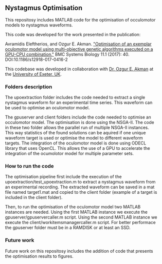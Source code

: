 ## Nystagmus Optimisation ##

This repositosy includes MATLAB code for the optimisation of occulomotor models to nystagmus waveforms. 

This code was developed for the work presented in the publication:

Avramidis Eleftherios, and Ozgur E. Akman. ["Optimisation of an exemplar oculomotor model using multi-objective genetic algorithms executed on a GPU-CPU combination."](http://dx.doi.org/10.1186/s12918-017-0416-2) BMC Systems Biology 11.1 (2017): 40. DOI:10.1186/s12918-017-0416-2

This codebase was developed in collaboration with [Dr. Ozgur E. Akman](http://emps.exeter.ac.uk/mathematics/staff/oea201) at the [University of Exeter, UK](http://www.exeter.ac.uk/). 

### Folders description ###

The upoextraction folder includes the code needed to extract a single nystagmus waveform for an experimental time series.
This waveform can be used to optimise an oculomotor model.

The gpuserver and client folders include the code needed to optimise an occulomotor model. The optimisation is done using the NSGA-II.
The code in these two folder allows the parallel run of multiple NSGA-II instances. This way statistics of the found solutions can be aquired if one unique waveform target is used or 
optimise the model to different waveform targets.
The integration of the oculomotor model is done using ODECL library that uses OpenCL. This allows the use of a GPU to accelerate the integration of the ocumolotor model for multiple parameter sets.

### How to run the code ###

The optimisation pipeline first include the execution of the upoextraction/test_upoextraction.m to extract a nystagmus waveform from an experimental recording.
The extracted waveform can be saved in a mat file named target1.mat and copied to the client folder (example of a target is included in the client folder). 

Then, to run the optimisation of the oculomotor model two MATLAB instances are needed.
Using the first MATLAB instance we execute the gpuserver/gpuservercaller.m script.
Using the second MATLAB instance we execute the client/workitemsmanagercaller.m script.
For better performace the gpuserver folder must be in a RAMDISK or at least an SSD.

### Future work ###

Future work on this repositosy includes the addition of code that presents the optimisation results to figures.